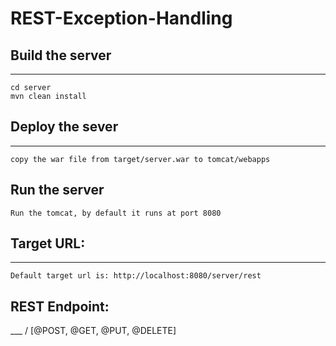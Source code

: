 # REST-Exception-Handling

## Build the server
_____
    cd server
    mvn clean install

## Deploy the sever
____
    copy the war file from target/server.war to tomcat/webapps

## Run the server
    Run the tomcat, by default it runs at port 8080

## Target URL:
___
    Default target url is: http://localhost:8080/server/rest

## REST Endpoint:
___ / [@POST, @GET, @PUT, @DELETE]